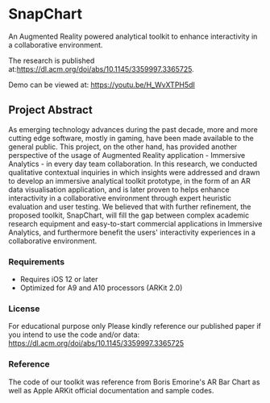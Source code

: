 # SnapChart
An Augmented Reality powered analytical toolkit to enhance interactivity in a collaborative environment.

The research is published at:https://dl.acm.org/doi/abs/10.1145/3359997.3365725.

Demo can be viewed at: https://youtu.be/H_WvXTPH5dI

## Project Abstract
As emerging technology advances during the past decade, more and more cutting edge software, mostly in gaming, have been made available to the general public. This project, on the other hand, has provided another perspective of the usage of Augmented Reality application - Immersive Analytics - in every day team collaboration. In this research, we conducted qualitative contextual inquiries in which insights were addressed and drawn to develop an immersive analytical toolkit prototype, in the form of an AR data visualisation application, and is later proven to helps enhance interactivity in a collaborative environment through expert heuristic evaluation and user testing. We believed that with further refinement, the proposed toolkit, SnapChart, will fill the gap between complex academic research equipment and easy-to-start commercial applications in Immersive Analytics, and furthermore benefit the users' interactivity experiences in a collaborative environment.

### Requirements
- Requires iOS 12 or later
- Optimized for A9 and A10 processors (ARKit 2.0)

### License
For educational purpose only
Please kindly reference our published paper if you intend to use the code and/or data: https://dl.acm.org/doi/abs/10.1145/3359997.3365725 

### Reference
The code of our toolkit was reference from Boris Emorine's AR Bar Chart as well as Apple ARKit official documentation and sample codes.

